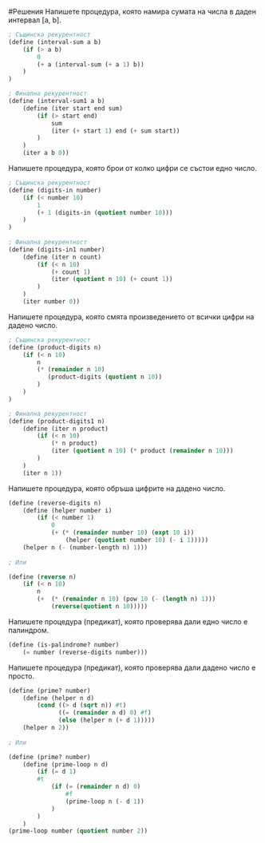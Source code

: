 #Решения
Напишете процедура, която намира сумата на числа в даден интервал [a, b].  
```Scheme
; Същинска рекурентност
(define (interval-sum a b)
    (if (> a b)
        0
        (+ a (interval-sum (+ a 1) b))
    )
)

; Финална рекурентност
(define (interval-sum1 a b)
    (define (iter start end sum)
        (if (> start end)
            sum
            (iter (+ start 1) end (+ sum start))
        )
    )
    (iter a b 0))
``` 
Напишете процедура, която брои от колко цифри се състои едно число.
```Scheme
; Същинска рекурентност
(define (digits-in number)
    (if (< number 10)
        1
        (+ 1 (digits-in (quotient number 10)))
    )
)
        
; Финална рекурентност
(define (digits-in1 number)
    (define (iter n count)
        (if (< n 10)
            (+ count 1)
            (iter (quotient n 10) (+ count 1))
        )
    )
    (iter number 0))
```
Напишете процедура, която смята произведението от всички цифри на дадено число.
```Scheme
; Същинска рекурентност
(define (product-digits n)
    (if (< n 10)
        n
        (* (remainder n 10)
           (product-digits (quotient n 10))
        )
    )
)

; Финална рекурентност
(define (product-digits1 n)
    (define (iter n product)
        (if (< n 10)
            (* n product)
            (iter (quotient n 10) (* product (remainder n 10)))
        )
    )
    (iter n 1))
```
Напишете процедура, която обръша цифрите на дадено число.
```Scheme
(define (reverse-digits n)
    (define (helper number i)
        (if (< number 1)
            0
            (+ (* (remainder number 10) (expt 10 i))
                (helper (quotient number 10) (- i 1)))))
    (helper n (- (number-length n) 1)))
    
; Или

(define (reverse n)
    (if (< n 10) 
        n
        (+  (* (remainder n 10) (pow 10 (- (length n) 1))) 
            (reverse(quotient n 10)))))
```
Напишете процедура (предикат), която проверява дали едно число е палиндром.
```Scheme
(define (is-palindrome? number)
    (= number (reverse-digits number)))
```
Напишете процедура (предикат), която проверява дали дадено число е просто.
```Scheme
(define (prime? number)
    (define (helper n d)
        (cond ((> d (sqrt n)) #t)
              ((= (remainder n d) 0) #f)
              (else (helper n (+ d 1)))))
    (helper n 2))
    
; Или

(define (prime? number)
    (define (prime-loop n d)
        (if (= d 1) 
        #t
            (if (= (remainder n d) 0) 
                #f
                (prime-loop n (- d 1))
            )
        )
    )
(prime-loop number (quotient number 2))
```
